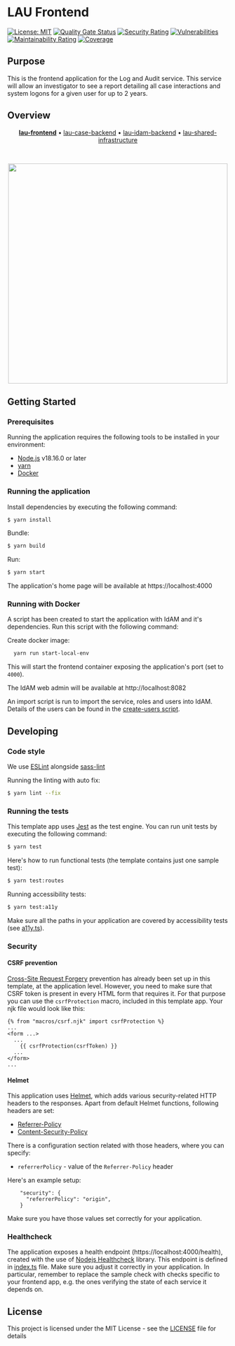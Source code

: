 # LAU Frontend

[![License: MIT](https://img.shields.io/badge/License-MIT-yellow.svg)](https://opensource.org/licenses/MIT) [![Quality Gate Status](https://sonarcloud.io/api/project_badges/measure?project=LAU&metric=alert_status)](https://sonarcloud.io/summary/new_code?id=LAU) [![Security Rating](https://sonarcloud.io/api/project_badges/measure?project=LAU&metric=security_rating)](https://sonarcloud.io/summary/new_code?id=LAU) [![Vulnerabilities](https://sonarcloud.io/api/project_badges/measure?project=LAU&metric=vulnerabilities)](https://sonarcloud.io/summary/new_code?id=LAU) [![Maintainability Rating](https://sonarcloud.io/api/project_badges/measure?project=LAU&metric=sqale_rating)](https://sonarcloud.io/summary/new_code?id=LAU) [![Coverage](https://sonarcloud.io/api/project_badges/measure?project=LAU&metric=coverage)](https://sonarcloud.io/summary/new_code?id=LAU)

## Purpose

This is the frontend application for the Log and Audit service.
This service will allow an investigator to see a report detailing all case interactions and system logons for a given user for up to 2 years.

## Overview

<p align="center">
<b><a href="https://github.com/hmcts/lau-frontend">lau-frontend</a></b> • <a href="https://github.com/hmcts/lau-case-backend">lau-case-backend</a> • <a href="https://github.com/hmcts/lau-idam-backend">lau-idam-backend</a> • <a href="https://github.com/hmcts/lau-shared-infrastructure">lau-shared-infrastructure</a>
</p>

<br>

<p align="center">
  <img src="https://raw.githubusercontent.com/hmcts/reform-api-docs/master/docs/c4/lau/images/structurizr-lau-overview.png" width="500"/>
</p>

## Getting Started

### Prerequisites

Running the application requires the following tools to be installed in your environment:

  * [Node.js](https://nodejs.org/) v18.16.0 or later
  * [yarn](https://yarnpkg.com/)
  * [Docker](https://www.docker.com)

### Running the application

Install dependencies by executing the following command:

 ```bash
$ yarn install
 ```
Bundle:

```bash
$ yarn build
```
Run:

```bash
$ yarn start
```

The application's home page will be available at https://localhost:4000

### Running with Docker

A script has been created to start the application with IdAM and it's dependencies.
Run this script with the following command:

Create docker image:

```bash
  yarn run start-local-env
```

This will start the frontend container exposing the application's port
(set to `4000`).

The IdAM web admin will be available at http://localhost:8082

An import script is run to import the service, roles and users into IdAM. Details of the users can be found in the [create-users script](docker/idam-importer/scripts/create-users.sh).

## Developing

### Code style

We use [ESLint](https://github.com/typescript-eslint/typescript-eslint)
alongside [sass-lint](https://github.com/sasstools/sass-lint)

Running the linting with auto fix:
```bash
$ yarn lint --fix
```

### Running the tests

This template app uses [Jest](https://jestjs.io//) as the test engine. You can run unit tests by executing
the following command:

```bash
$ yarn test
```

Here's how to run functional tests (the template contains just one sample test):

```bash
$ yarn test:routes
```

Running accessibility tests:

```bash
$ yarn test:a11y
```

Make sure all the paths in your application are covered by accessibility tests (see [a11y.ts](src/test/a11y/a11y.ts)).

### Security

#### CSRF prevention

[Cross-Site Request Forgery](https://github.com/pillarjs/understanding-csrf) prevention has already been
set up in this template, at the application level. However, you need to make sure that CSRF token
is present in every HTML form that requires it. For that purpose you can use the `csrfProtection` macro,
included in this template app. Your njk file would look like this:

```
{% from "macros/csrf.njk" import csrfProtection %}
...
<form ...>
  ...
    {{ csrfProtection(csrfToken) }}
  ...
</form>
...
```

#### Helmet

This application uses [Helmet](https://helmetjs.github.io/), which adds various security-related HTTP headers
to the responses. Apart from default Helmet functions, following headers are set:

* [Referrer-Policy](https://helmetjs.github.io/docs/referrer-policy/)
* [Content-Security-Policy](https://helmetjs.github.io/docs/csp/)

There is a configuration section related with those headers, where you can specify:
* `referrerPolicy` - value of the `Referrer-Policy` header


Here's an example setup:

```
    "security": {
      "referrerPolicy": "origin",
    }
```

Make sure you have those values set correctly for your application.

### Healthcheck

The application exposes a health endpoint (https://localhost:4000/health), created with the use of
[Nodejs Healthcheck](https://github.com/hmcts/nodejs-healthcheck) library. This endpoint is defined
in [index.ts](src/main/modules/health/index.ts) file. Make sure you adjust it correctly in your application.
In particular, remember to replace the sample check with checks specific to your frontend app,
e.g. the ones verifying the state of each service it depends on.

## License

This project is licensed under the MIT License - see the [LICENSE](LICENSE) file for details
